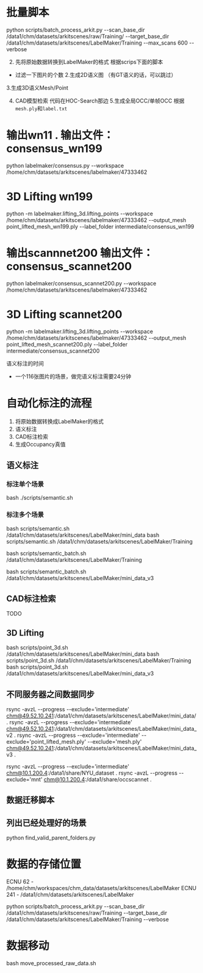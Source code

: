 
# 批量脚本
python scripts/batch_process_arkit.py  --scan_base_dir /data1/chm/datasets/arkitscenes/raw/Training/  --target_base_dir /data1/chm/datasets/arkitscenes/LabelMaker/Training   --max_scans 600   --verbose



2. 先将原始数据转换到LabelMaker的格式
根据scrips下面的脚本
- 过滤一下图片的个数
2.生成2D语义图 （有GT语义的话，可以跳过）

3.生成3D语义Mesh/Point

4. CAD模型检索
代码在HOC-Search那边
5.生成全局OCC/单帧OCC
根据`mesh.ply`和`label.txt`



###



# 输出wn11 . 输出文件： consensus_wn199
python labelmaker/consensus.py --workspace /home/chm/datasets/arkitscenes/labelmaker/47333462
# 3D Lifting wn199
python -m labelmaker.lifting_3d.lifting_points --workspace /home/chm/datasets/arkitscenes/labelmaker/47333462 --output_mesh point_lifted_mesh_wn199.ply --label_folder intermediate/consensus_wn199

# 输出scannnet200   输出文件：  consensus_scannet200
python labelmaker/consensus_scannet200.py --workspace /home/chm/datasets/arkitscenes/labelmaker/47333462
# 3D Lifting scannet200
python -m labelmaker.lifting_3d.lifting_points --workspace /home/chm/datasets/arkitscenes/labelmaker/47333462 --output_mesh point_lifted_mesh_scannet200.ply --label_folder intermediate/consensus_scannet200


语义标注的时间
- 一个116张图片的场景，做完语义标注需要24分钟


# 自动化标注的流程

1. 将原始数据转换成LabelMaker的格式
2. 语义标注
3. CAD标注检索
4. 生成Occupancy真值


## 语义标注
### 标注单个场景
bash ./scripts/semantic.sh

### 标注多个场景
bash scripts/semantic.sh /data1/chm/datasets/arkitscenes/LabelMaker/mini_data
bash scripts/semantic.sh /data1/chm/datasets/arkitscenes/LabelMaker/Training

bash scripts/semantic_batch.sh /data1/chm/datasets/arkitscenes/LabelMaker/Training

bash scripts/semantic_batch.sh /data1/chm/datasets/arkitscenes/LabelMaker/mini_data_v3

## CAD标注检索
TODO

## 3D Lifting
bash scripts/point_3d.sh /data1/chm/datasets/arkitscenes/LabelMaker/mini_data
bash scripts/point_3d.sh /data1/chm/datasets/arkitscenes/LabelMaker/Training
bash scripts/point_3d.sh /data1/chm/datasets/arkitscenes/LabelMaker/mini_data_v3

## 不同服务器之间数据同步
rsync -avzL --progress --exclude='intermediate' chm@49.52.10.241:/data1/chm/datasets/arkitscenes/LabelMaker/mini_data/ .
rsync -avzL --progress --exclude='intermediate' chm@49.52.10.241:/data1/chm/datasets/arkitscenes/LabelMaker/mini_data_v2 .
rsync -avzL --progress --exclude='intermediate' --exclude='point_lifted_mesh.ply' --exclude='mesh.ply' chm@49.52.10.241:/data1/chm/datasets/arkitscenes/LabelMaker/mini_data_v3 .

rsync -avzL --progress --exclude='intermediate' chm@10.1.200.4:/data1/share/NYU_dataset .
rsync -avzL --progress --exclude='mnt' chm@10.1.200.4:/data1/share/occscannet .

## 数据迁移脚本

## 列出已经处理好的场景
python find_valid_parent_folders.py



# 数据的存储位置
ECNU 62 - /home/chm/workspaces/chm_data/datasets/arkitscenes/LabelMaker
ECNU 241 - /data1/chm/datasets/arkitscenes/LabelMaker


python scripts/batch_process_arkit.py --scan_base_dir /data1/chm/datasets/arkitscenes/raw/Training --target_base_dir /data1/chm/datasets/arkitscenes/LabelMaker/Training --verbose


# 数据移动
bash move_processed_raw_data.sh
